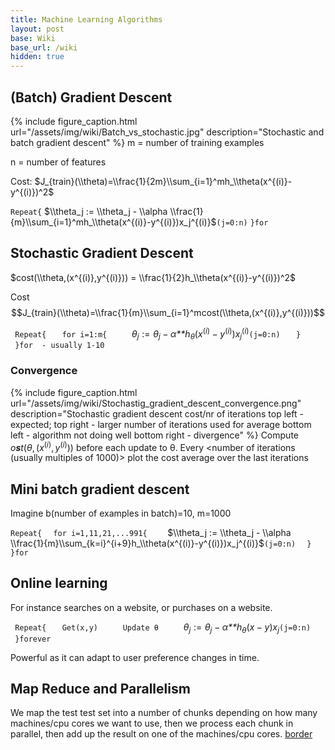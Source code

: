 ```yaml
---
title: Machine Learning Algorithms
layout: post
base: Wiki
base_url: /wiki
hidden: true
---
```


(Batch) Gradient Descent
------------------------

{% include figure_caption.html url="/assets/img/wiki/Batch_vs_stochastic.jpg" description="Stochastic and batch gradient descent" %} m = number of training examples

n = number of features

Cost: $J_{train}(\\theta)=\\frac{1}{2m}\\sum_{i=1}^mh_\\theta(x^{(i)}-y^{(i)})^2$

`Repeat{`
$\\theta_j := \\theta_j - \\alpha \\frac{1}{m}\\sum_{i=1}^mh_\\theta(x^{(i)}-y^{(i)})x_j^{(i)}$`(j=0:n)`
`}for `<iteration count>

Stochastic Gradient Descent
---------------------------

$cost(\\theta,(x^{(i)},y^{(i)})) = \\frac{1}{2}h_\\theta(x^{(i)}-y^{(i)})^2$

Cost
$$J_{train}(\\theta)=\\frac{1}{m}\\sum_{i=1}^mcost(\\theta,(x^{(i)},y^{(i)}))$$

` Repeat{`
`   for i=1:m{`
`     `*θ*<sub>*j*</sub> := *θ*<sub>*j*</sub> − *α**h*<sub>*θ*</sub>(*x*<sup>(*i*)</sup> − *y*<sup>(*i*)</sup>)*x*<sub>*j*</sub><sup>(*i*)</sup>`(j=0:n)`
`   }`
` }for `<iteration count>` - usually 1-10`

### Convergence

{% include figure_caption.html url="/assets/img/wiki/Stochastig_gradient_descent_convergence.png" description="Stochastic gradient descent cost/nr of iterations top left - expected; top right - larger number of iterations used for average bottom left - algorithm not doing well bottom right - divergence" %} Compute *o**s**t*(*θ*, (*x*<sup>(*i*)</sup>, *y*<sup>(*i*)</sup>)) before each update to θ. Every <number of iterations (usually multiples of 1000)> plot the cost average over the last <number of iterations> iterations

Mini batch gradient descent
---------------------------

Imagine b(number of examples in batch)=10, m=1000

`Repeat{`
`  for i=1,11,21,...991{`
`    `$\\theta_j := \\theta_j - \\alpha \\frac{1}{m}\\sum_{k=i}^{i+9}h_\\theta(x^{(i)}-y^{(i)})x_j^{(i)}$`(j=0:n)`
`  }`
`}for `<iteration count>

Online learning
---------------

For instance searches on a website, or purchases on a website.

` Repeat{`
`   Get(x,y)`
`     Update θ`
`     `*θ*<sub>*j*</sub> := *θ*<sub>*j*</sub> − *α**h*<sub>*θ*</sub>(*x* − *y*)*x*<sub>*j*</sub>`(j=0:n)`
` }forever`

Powerful as it can adapt to user preference changes in time.

Map Reduce and Parallelism
--------------------------

We map the test test set into a number of chunks depending on how many machines/cpu cores we want to use, then we process each chunk in parallel, then add up the result on one of the machines/cpu cores. [border](/File:Map-reduce.png "wikilink")
